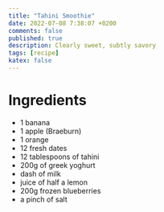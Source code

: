 ```yaml
---
title: "Tahini Smoothie"
date: 2022-07-08 7:38:07 +0200
comments: false
published: true
description: Clearly sweet, subtly savory
tags: [recipe]
katex: false
---
```


# Ingredients
* 1 banana
* 1 apple (Braeburn)
* 1 orange
* 12 fresh dates
* 12 tablespoons of tahini
* 200g of greek yoghurt
* dash of milk
* juice of half a lemon
* 200g frozen blueberries
* a pinch of salt
